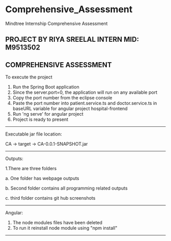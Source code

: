 # Comprehensive_Assessment
Mindtree Internship Comprehensive Assessment

PROJECT BY RIYA SREELAL		INTERN MID: M9513502
------------------------------------------------------------------------------------------------------------------------------------------------
COMPREHENSIVE ASSESSMENT
------------------------------------------------------------------------------------------------------------------------------------------------
To execute the project

1. Run the Spring Boot application 
2. Since the server.port=0, the application will run on any available port
3. Copy the port number from the eclipse console
4. Paste the port number into patient.service.ts and doctor.service.ts in 
   baseURL variable for angular project hospital-frontend
5. Run 'ng serve' for angular project
6. Project is ready to present 

------------------------------------------------------------------------------------------------------------------------------------------------
Executable jar file location:

CA -> target -> CA-0.0.1-SNAPSHOT.jar

------------------------------------------------------------------------------------------------------------------------------------------------
Outputs:

1.There are three folders

a. One folder has webpage outputs

b. Second folder contains all programming related outputs

c. third folder contains git hub screenshots

------------------------------------------------------------------------------------------------------------------------------------------------
Angular:

1. The node modules files have been deleted
2. To run it reinstall node module using "npm install"

------------------------------------------------------------------------------------------------------------------------------------------------

